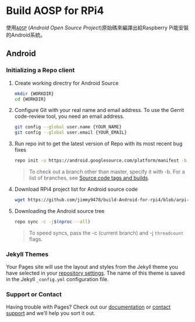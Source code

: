 # Build AOSP  for RPi4

使用[`AOSP`](https://source.android.com/setup/build/downloading) (_Android Open  Source Project_)原始碼來編譯出給Raspberry Pi能安裝的Android系統。

## Android 
### Initializing a Repo client
1. Create working directry for Android Source
    ``` bash
    mkdir {WORKDIR}
    cd {WORKDIR}
    ```
2. Configure Git with your real name and email address. To use the Gerrit code-review tool, you need an email address.
    ```bash
    git config --global user.name {YOUR_NAME}
    git config --global user.email {YOUR_EMAIL}
    ```
3. Run repo init to get the latest version of Repo with its most recent bug fixes
    ```bash 
    repo init -u https://android.googlesource.com/platform/manifest -b android-10.0.0_r47
    ```
    >To check out a branch other than master, specify it with -b. For a list of branches, see [Source code tags and builds](https://source.android.com/setup/start/build-numbers#source-code-tags-and-builds).
4. Download RPi4 project list for Android source code
    ```bash
    wget https://github.com/jimmy9478/build-Android-for-rpi4/blob/arpi-10/loacl_manifests.xml -O .repo/local_manifests.xml
    ```
5. Downloading the Android source tree 
    ```bash
    repo sync -c -j$(nproc --all)
    ```
    > To speed syncs, pass the -c (current branch) and -j `threadcount` flags.

### Jekyll Themes

Your Pages site will use the layout and styles from the Jekyll theme you have selected in your [repository settings](https://github.com/jimmy9478/build-Android-for-rpi4/settings/pages). The name of this theme is saved in the Jekyll `_config.yml` configuration file.

### Support or Contact

Having trouble with Pages? Check out our [documentation](https://docs.github.com/categories/github-pages-basics/) or [contact support](https://support.github.com/contact) and we’ll help you sort it out.
